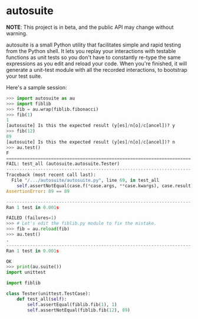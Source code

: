 # autosuite
**NOTE**: This project is in beta, and the public API may change without warning.

autosuite is a small Python utility that facilitates simple and rapid testing from the Python shell.
It lets you replay your interactions with testable functions as unit tests so you don't have to
constantly re-type the same expressions as you edit and reload your code. When you're finished, it
will generate a unit-test module with all the recorded interactions, to bootstrap your test suite.

Here's a sample session:

```python
>>> import autosuite as au
>>> import fiblib
>>> fib = au.wrap(fiblib.fibonacci)
>>> fib(1)
1
[autosuite] Is this the expected result (y[es]/n[o]/c[ancel])? y
>>> fib(12)
89
[autosuite] Is this the expected result (y[es]/n[o]/c[ancel])? n
>>> au.test()
F
======================================================================
FAIL: test_all (autosuite.autosuite.Tester)
----------------------------------------------------------------------
Traceback (most recent call last):
  File "/.../autosuite/autosuite.py", line 69, in test_all
    self.assertNotEqual(case.f(*case.args, **case.kwargs), case.result)
AssertionError: 89 == 89

----------------------------------------------------------------------
Ran 1 test in 0.001s

FAILED (failures=1)
>>> # Let's edit the fiblib.py module to fix the mistake.
>>> fib = au.reload(fib)
>>> au.test()
.
----------------------------------------------------------------------
Ran 1 test in 0.001s

OK
>>> print(au.suite())
import unittest

import fiblib

class Tester(unittest.TestCase):
    def test_all(self):
        self.assertEqual(fiblib.fib(1), 1)
        self.assertNotEqual(fiblib.fib(12), 89)
```
